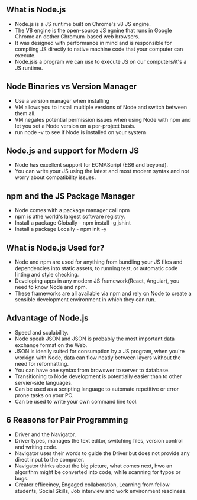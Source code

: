 ## What is Node.js
- Node.js is a JS runtime built on Chrome's v8 JS engine.
- The V8 engine is the open-source JS egnine that runs in Google Chrome an dother Chromum-based web browsers.
- It was designed with performance in mind and is responsible for compiling JS directly to native machine code that your computer can execute.
- Node.jsis a program we can use to execute JS on our computers/it's a JS runtime.

## Node Binaries vs Version Manager
- Use a version manager when installing
- VM allows you to install multiple versions of Node and switch between them all.
- VM negates potential permission issues when using Node with npm and let you set a Node version on a per-project basis.
- run node -v to see if Node is installed on your system

## Node.js and support for Modern JS
- Node has excellent support for ECMAScript (ES6 and beyond). 
- You can write your JS using the latest and most modern syntax and not worry about compatibility issues.

## npm and the JS Package Manager
- Node comes with a package manager call npm
- npm is athe world's largest software registry.
- Install a package Globally - npm install -g jshint
- Install a package Locally - npm init -y 

## What is Node.js Used for?
- Node and npm are used for anything from bundling your JS files and dependencies into static assets, to running test, or automatic code linting and style checking.
- Developing apps in any modern JS framework(React, Angular), you need to know Node and npm.
- These frameworks are all available via npm and rely on Node to create a sensible development environment in which they can run.

## Advantage of Node.js
- Speed and scalability.
- Node speak JSON and JSON is probably the most important data exchange format on the Web.
- JSON is ideally suited for consumption by a JS program, when you're workign with Node, data can flow neatly between layers without the need for reformatting.
- You can have one syntax from browswer to server to database.
- Transitioning to Node development is potentially easier than to other servier-side languages.
- Can be used as a scripting language to automate repetitive or error prone tasks on your PC.
- Can be used to write your own command line tool.

## 6 Reasons for Pair Programming
- Driver and the Navigator.
- Driver types, manages the text editor, switching files, version control and writing code.
- Navigator uses their words to guide the Driver but does not provide any direct input to the computer.
- Navigator thinks about the big picture, what comes next, hwo an algorithm might be converted into code, while scanning for typos or bugs.
- Greater efficeincy, Engaged collaboration, Learning from fellow students, Social Skills, Job interview and work environment readiness.
